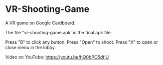 # VR-Shooting-Game
A VR game on Google Cardboard.

The file "vr-shooting-game.apk' is the final apk file.

Press "B" to click any button.
Press "Open" to shoot.
Press "X" to open or close menu in the lobby.

Video on YouTube: https://youtu.be/hQ0bPO5dfjU

